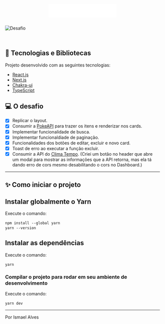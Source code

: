 <h1 align="center">
  <img alt="Teste ímpar" src="./.github/logo.svg" width="220px" />
</h1>


![Desafio](https://github.com/vonmalves/frontendpl/blob/main/.github/Desafio.gif)

<br/>

## 🚀 Tecnologias e Bibliotecas

Projeto desenvolvido com as seguintes tecnologias:

- [React.js](https://reactjs.org/)
- [Next.js](https://nextjs.org/)
- [Chakra-ui](https://chakra-ui.com/)
- [TypeScript](https://www.typescriptlang.org/)

## 💻 O desafio

- [x] Replicar o layout.
- [x] Consumir a [PokeAPI](https://pokeapi.co/) para trazer os itens e renderizar nos cards.
- [x] Implementar funcionalidade de busca.
- [x] Implementar funcionaldiade de paginação.
- [x] Funcionalidades dos botões de editar, excluir e novo card.
- [x] Toast de erro ao executar a função excluir.
- [x] Consumir a API do [Clima Tempo](https://advisor.climatempo.com.br/). (Criei um botão no header que abre um modal para mostrar as informações que a API retorna, mas ela tá dando erro de cors mesmo desabilitando o cors no Dashboard.)

---

## :sparkles: Como iniciar o projeto

<h2>Instalar globalmente o Yarn</h2>

Execute o comando:

```
npm install --global yarn
yarn --version
```

## Instalar as dependências

Execute o comando:

```
yarn
```

### Compilar o projeto para rodar em seu ambiente de desenvolvimento

Execute o comando:

```
yarn dev
```

---

Por Ismael Alves
